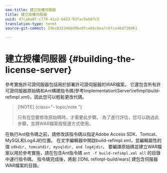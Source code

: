 ```yaml
---
seo-title: 建立授權伺服器
title: 建立授權伺服器
uuid: d7ca8a8f-c778-41a2-b823-93fac9ab07c5
translation-type: tm+mt
source-git-commit: 29bc8323460d9be0fce66cbea7c6fce46df20d61

---
```



# 建立授權伺服器 {#building-the-license-server}

參考實施許可證伺服器包括用於部署許可證伺服器的WAR檔案。 它還包含所有許可證伺服器原始碼和Ant構建指令碼(參考Implementation\Server\refimpl\build-refimpl.xml)，因此您可以輕鬆更改代碼。

>[!NOTE] {class=&quot;- topic/note &quot;}
>
>只有在您要修改原始碼時，才需要此步驟。 為了進行評估，您可以跳過此步驟，並將WAR檔案按發運方式使用。

在執行Ant指令碼之前，請修改該指令碼以指定Adobe Access SDK、Tomcat、MySQL和Log4J的位置。 在文字編輯器中開啟build-refimpl.xml，並編輯屬性的值 `sdkdir, tomcatdir, mysqldir, and log4jdir`。 要編譯原始碼並建立WAR檔案以用於參考實施，請在包含Ant指令碼 `ant -f build-refimpl.xml all` 的目錄中運行指令碼。 指令碼完成後，將創 [!DNL refimpl-build/wars] 建包含伺服器WAR檔案的目錄。
